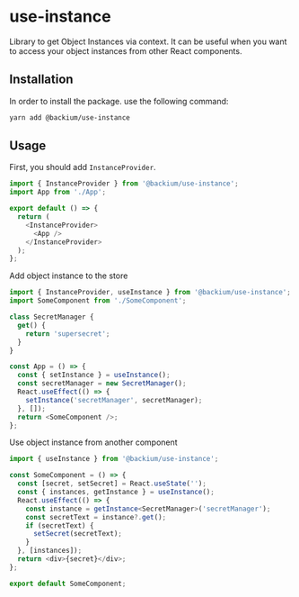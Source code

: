 # use-instance

Library to get Object Instances via context. It can be useful when you want to access your object instances from other React components.

## Installation

In order to install the package. use the following command:

```sh
yarn add @backium/use-instance
```

## Usage

First, you should add `InstanceProvider`.

```ts
import { InstanceProvider } from '@backium/use-instance';
import App from './App';

export default () => {
  return (
    <InstanceProvider>
      <App />
    </InstanceProvider>
  );
};
```

Add object instance to the store

```ts
import { InstanceProvider, useInstance } from '@backium/use-instance';
import SomeComponent from './SomeComponent';

class SecretManager {
  get() {
    return 'supersecret';
  }
}

const App = () => {
  const { setInstance } = useInstance();
  const secretManager = new SecretManager();
  React.useEffect(() => {
    setInstance('secretManager', secretManager);
  }, []);
  return <SomeComponent />;
};
```

Use object instance from another component

```ts
import { useInstance } from '@backium/use-instance';

const SomeComponent = () => {
  const [secret, setSecret] = React.useState('');
  const { instances, getInstance } = useInstance();
  React.useEffect(() => {
    const instance = getInstance<SecretManager>('secretManager');
    const secretText = instance?.get();
    if (secretText) {
      setSecret(secretText);
    }
  }, [instances]);
  return <div>{secret}</div>;
};

export default SomeComponent;
```
